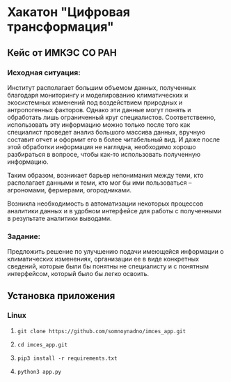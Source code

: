 # Хакатон "Цифровая трансформация"
## Кейс от ИМКЭС СО РАН

### Исходная ситуация:

Институт располагает большим объемом данных, полученных благодаря мониторингу и моделированию климатических и экосистемных изменений под воздействием природных и антропогенных факторов. Однако эти данные могут понять и обработать лишь ограниченный круг специалистов. Соответственно, использовать эту информацию можно только после того как специалист проведет анализ большого массива данных, вручную составит отчет и оформит его в более читабельный вид. И даже после этой обработки информация не наглядна, необходимо хорошо разбираться в вопросе, чтобы как-то использовать полученную информацию.

Таким образом, возникает барьер непонимания между теми, кто располагает данными и теми, кто мог бы ими пользоваться – агрономами, фермерами, огородниками.

Возникла необходимость в автоматизации некоторых процессов аналитики данных и в удобном интерфейсе для работы с полученными в результате аналитики выводами. 

### Задание:

Предложить решение по улучшению подачи имеющейся информации о климатических изменениях, организации ее в виде конкретных сведений, которые были бы понятны не специалисту и с понятным интерфейсом, который было бы легко освоить.

## Установка приложения

### Linux

1. `git clone https://github.com/somnoynadno/imces_app.git` 

2. `cd imces_app.git` 

3. `pip3 install -r requirements.txt`

4. `python3 app.py`
